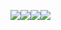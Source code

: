 


  <img src="https://img.shields.io/badge/Javascript-F7DF1E?style=flat&logo=javascript&logoColor=black"/><img src="https://img.shields.io/badge/React-61DAFB?style=flat&logo=React&logoColor=black"/><img src="https://img.shields.io/badge/Typescript-3178C6?style=flat&logo=Typescript&logoColor=white"/><img src="https://img.shields.io/badge/JQuery-000000?style=flat&logo=JQuery.js&logoColor=white"/> 
<!--  <img src="https://img.shields.io/badge/MySQL-4479A1?style=flat&logo=mysql&logoColor=white"/>  -->
